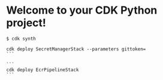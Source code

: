 # Welcome to your CDK Python project!

```
$ cdk synth
```
````
cdk deploy SecretManagerStack --parameters gittoken=
```

```
cdk deploy EcrPipelineStack
```
